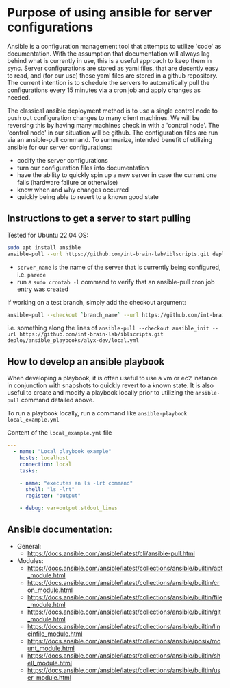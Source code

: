 # Purpose of using ansible for server configurations

Ansible is a configuration management tool that attempts to utilize 'code' as documentation. With the assumption that 
documentation will always lag behind what is currently in use, this is a useful approach to keep them in sync. Server 
configurations are stored as yaml files, that are decently easy to read, and (for our use) those yaml files are stored in a 
github repository. The current intention is to schedule the servers to automatically pull the configurations every 15 minutes via 
a cron job and apply changes as needed.

The classical ansible deployment method is to use a single control node to push out configuration changes to many client 
machines. We will be reversing this by having many machines check in with a 'control node'. The 'control node' in our situation 
will be github. The configuration files are run via an ansible-pull command. To summarize, intended benefit of utilizing ansible 
for our server configurations:
* codify the server configurations
* turn our configuration files into documentation
* have the ability to quickly spin up a new server in case the current one fails (hardware failure or otherwise)
* know when and why changes occurred
* quickly being able to revert to a known good state

## Instructions to get a server to start pulling

Tested for Ubuntu 22.04 OS:
```bash
sudo apt install ansible
ansible-pull --url https://github.com/int-brain-lab/iblscripts.git deploy/ansible_playbooks/`server_name`/local.yml
```
* `server_name` is the name of the server that is currently being configured, i.e. `parede`
* run a `sudo crontab -l` command to verify that an ansible-pull cron job entry was created

If working on a test branch, simply add the checkout argument:
```bash
ansible-pull --checkout `branch_name` --url https://github.com/int-brain-lab/iblscripts.git deploy/ansible_playbooks/`server_name`/local.yml
```
i.e. something along the lines of 
`ansible-pull --checkout ansible_init --url https://github.com/int-brain-lab/iblscripts.git deploy/ansible_playbooks/alyx-dev/local.yml`

## How to develop an ansible playbook
When developing a playbook, it is often useful to use a vm or ec2 instance in conjunction with snapshots to quickly revert to a 
known state. It is also useful to create and modify a playbook locally prior to utilizing the `ansible-pull` command detailed 
above.  

To run a playbook locally, run a command like `ansible-playbook local_example.yml`

Content of the `local_example.yml` file
```yaml
---
  - name: "Local playbook example"
    hosts: localhost
    connection: local 
    tasks:

    - name: "executes an ls -lrt command"
      shell: "ls -lrt"
      register: "output"

    - debug: var=output.stdout_lines
```

## Ansible documentation:
* General:
  * https://docs.ansible.com/ansible/latest/cli/ansible-pull.html
* Modules:
  * https://docs.ansible.com/ansible/latest/collections/ansible/builtin/apt_module.html
  * https://docs.ansible.com/ansible/latest/collections/ansible/builtin/cron_module.html
  * https://docs.ansible.com/ansible/latest/collections/ansible/builtin/file_module.html
  * https://docs.ansible.com/ansible/latest/collections/ansible/builtin/git_module.html
  * https://docs.ansible.com/ansible/latest/collections/ansible/builtin/lineinfile_module.html
  * https://docs.ansible.com/ansible/latest/collections/ansible/posix/mount_module.html
  * https://docs.ansible.com/ansible/latest/collections/ansible/builtin/shell_module.html
  * https://docs.ansible.com/ansible/latest/collections/ansible/builtin/user_module.html
